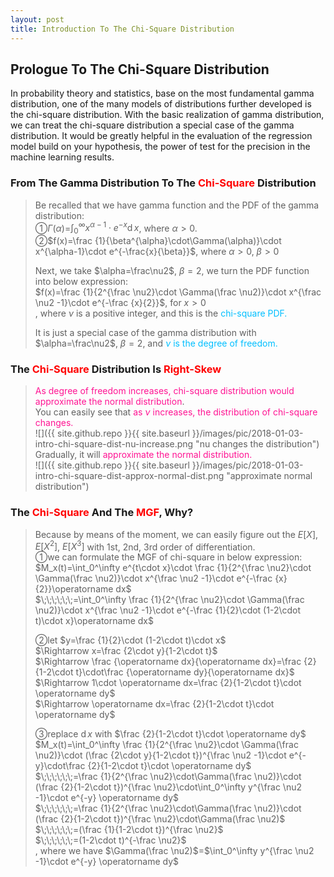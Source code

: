 ```yaml
---
layout: post
title: Introduction To The Chi-Square Distribution
---
```


## Prologue To The Chi-Square Distribution
<p class="message">
In probability theory and statistics, base on the most fundamental gamma distribution, one of the many models of distributions further developed is the chi-square distribution.  
With the basic realization of gamma distribution, we can treat the chi-square distribution a special case of the gamma distribution.  
It would be greatly helpful in the evaluation of the regression model build on your hypothesis, the power of test for the precision in the machine learning results.   
</p>

### From The Gamma Distribution To The <font color="Red">Chi-Square</font> Distribution
>Be recalled that we have gamma function and the PDF of the gamma distribution:  
>&#10112;$\Gamma(\alpha)$=$\int_0^\infty x^{\alpha-1}\cdot e^{-x}\operatorname dx$, where $\alpha>0$.  
>&#10113;$f(x)=\frac {1}{\beta^{\alpha}\cdot\Gamma(\alpha)}\cdot x^{\alpha-1}\cdot e^{-\frac{x}{\beta}}$, where $\alpha>0$, $\beta>0$  
>
>Next, we take $\alpha=\frac\nu2$, $\beta=2$, we turn the PDF function into below expression:  
>$f(x)=\frac {1}{2^{\frac \nu2}\cdot \Gamma(\frac \nu2)}\cdot x^{\frac \nu2 -1}\cdot e^{-\frac {x}{2}}$, for $x>0$  
>, where $\nu$ is a positive integer, and this is the <font color="DeepSkyBlue">chi-square PDF.</font>  
>
>It is just a special case of the gamma distribution with $\alpha=\frac\nu2$, $\beta=2$, and <font color="DeepSkyBlue">$\nu$ is the degree of freedom.</font>  

### The <font color="Red">Chi-Square</font> Distribution Is <font color="Red">Right-Skew</font>
><font color="DeepPink">As degree of freedom increases, chi-square distribution would approximate the normal distribution</font>.  
>You can easily see that <font color="DeepPink">as $\nu$ increases, the distribution of chi-square changes.</font>  
![]({{ site.github.repo }}{{ site.baseurl }}/images/pic/2018-01-03-intro-chi-square-dist-nu-increase.png "nu changes the distribution")
>Gradually, it will <font color="DeepPink">approximate the normal distribution.</font>  
![]({{ site.github.repo }}{{ site.baseurl }}/images/pic/2018-01-03-intro-chi-square-dist-approx-normal-dist.png "approximate normal distribution")

### The <font color="Red">Chi-Square</font> And The <font color="Red">MGF</font>, Why?
>Because by means of the moment, we can easily figure out the $E\lbrack X\rbrack$, $E\lbrack X^2\rbrack$, $E\lbrack X^3\rbrack$ with 1st, 2nd, 3rd order of differentiation.  
>&#10112;we can formulate the MGF of chi-square in below expression:  
>$M_x(t)=\int_0^\infty e^{t\cdot x}\cdot \frac {1}{2^{\frac \nu2}\cdot \Gamma(\frac \nu2)}\cdot x^{\frac \nu2 -1}\cdot e^{-\frac {x}{2}}\operatorname dx$  
>$\;\;\;\;\;\;=\int_0^\infty \frac {1}{2^{\frac \nu2}\cdot \Gamma(\frac \nu2)}\cdot x^{\frac \nu2 -1}\cdot e^{-\frac {1}{2}\cdot (1-2\cdot t)\cdot x}\operatorname dx$  
>
>&#10113;let $y=\frac {1}{2}\cdot (1-2\cdot t)\cdot x$  
>$\Rightarrow x=\frac {2\cdot y}{1-2\cdot t}$  
>$\Rightarrow \frac {\operatorname dx}{\operatorname dx}=\frac {2}{1-2\cdot t}\cdot\frac {\operatorname dy}{\operatorname dx}$  
>$\Rightarrow 1\cdot \operatorname dx=\frac {2}{1-2\cdot t}\cdot \operatorname dy$  
>$\Rightarrow \operatorname dx=\frac {2}{1-2\cdot t}\cdot \operatorname dy$  
>
>&#10114;replace $\operatorname dx$ with $\frac {2}{1-2\cdot t}\cdot \operatorname dy$  
>$M_x(t)=\int_0^\infty \frac {1}{2^{\frac \nu2}\cdot \Gamma(\frac \nu2)}\cdot (\frac {2\cdot y}{1-2\cdot t})^{\frac \nu2 -1}\cdot e^{-y}\cdot\frac {2}{1-2\cdot t}\cdot \operatorname dy$  
>$\;\;\;\;\;\;=\frac {1}{2^{\frac \nu2}\cdot\Gamma(\frac \nu2)}\cdot (\frac {2}{1-2\cdot t})^{\frac \nu2}\cdot\int_0^\infty y^{\frac \nu2 -1}\cdot e^{-y} \operatorname dy$  
>$\;\;\;\;\;\;=\frac {1}{2^{\frac \nu2}\cdot\Gamma(\frac \nu2)}\cdot (\frac {2}{1-2\cdot t})^{\frac \nu2}\cdot\Gamma(\frac \nu2)$  
>$\;\;\;\;\;\;=(\frac {1}{1-2\cdot t})^{\frac \nu2}$  
>$\;\;\;\;\;\;=(1-2\cdot t)^{-\frac \nu2}$  
>, where we have $\Gamma(\frac \nu2)$=$\int_0^\infty y^{\frac \nu2 -1}\cdot e^{-y} \operatorname dy$  

<!-- Γ -->
<!-- \frac{\Gamma(k + n)}{\Gamma(n)} \frac{1}{r^k}  -->
<!-- \mbox{\large$\vert$}\nolimits_0^\infty -->

<!-- Notes -->
<!-- <font color="OrangeRed">items, verb, to make it the focus</font> -->
<!-- <font color="Red">KKT</font> -->
<!-- <font color="Red">SMO heuristics</font> -->
<!-- <font color="DeepSkyBlue">suggested item, soft item</font> -->
<!-- <font color="RoyalBlue">old alpha</font> -->
<!-- <font color="Green">new alpha</font> -->

<!-- <font color="DeepPink">positive conclusion, finding</font> -->
<!-- <font color="DimGray">negative conclusion, finding</font> -->

<!-- <font color="#00ADAD">policy</font> -->
<!-- <font color="#6100A8">full observable</font> -->
<!-- <font color="#FFAC12">partial observable</font> -->
<!-- <font color="#EB00EB">stochastic</font> -->
<!-- <font color="#8400E6">state transition</font> -->
<!-- <font color="#D600D6">discount factor gamma $\gamma$</font> -->
<!-- <font color="#D600D6">$V(S)$</font> -->
<!-- <font color="#9300FF">immediate reward R(S)</font> -->

<!-- https://www.medcalc.org/manual/gamma_distribution_functions.php -->